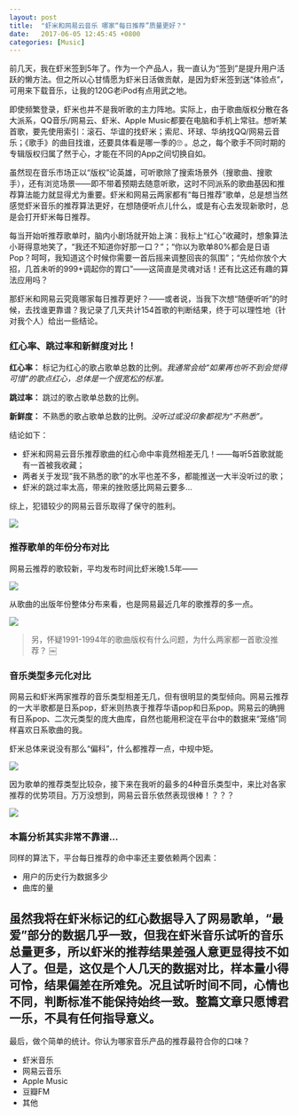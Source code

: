 ```yaml
---
layout: post
title:  "虾米和网易云音乐 哪家“每日推荐”质量更好？"
date:   2017-06-05 12:45:45 +0800
categories: [Music]
---
```

前几天，我在虾米签到5年了。作为一个产品人，我一直认为“签到”是提升用户活跃的懒方法。但之所以心甘情愿为虾米日活做贡献，是因为虾米签到送“体验点”，可用来下载音乐，让我的120G老iPod有点用武之地。

即使频繁登录，虾米也并不是我听歌的主力阵地。实际上，由于歌曲版权分散在各大派系，QQ音乐/网易云、虾米、Apple Music都要在电脑和手机上常驻。想听某首歌，要先使用索引：滚石、华谊的找虾米；索尼、环球、华纳找QQ/网易云音乐；《歌手》的曲目找谁，还要具体看是哪一季的🙄 。总之，每个歌手不同时期的专辑版权归属了然于心，才能在不同的App之间切换自如。

虽然现在音乐市场正以“版权”论英雄，可听歌除了搜索场景外（搜歌曲、搜歌手），还有浏览场景——即不带着预期去随意听歌，这时不同派系的歌曲基因和推荐算法能力就显得尤为重要。虾米和网易云两家都有“每日推荐”歌单，总是想当然感觉虾米音乐的推荐算法更好，在想随便听点儿什么，或是有心去发现新歌时，总是会打开虾米每日推荐。

每当开始听推荐歌单时，脑内小剧场就开始上演：我标上“红心”收藏时，想象算法小哥得意地笑了，“我还不知道你好那一口？”；“你以为歌单80%都会是日语Pop？呵呵，我知道这个时候你需要一首后摇来调整回丧的氛围”；“先给你放个大招，几首未听的999+调起你的胃口”——这简直是灵魂对话！还有比这还有趣的算法应用吗？

那虾米和网易云究竟哪家每日推荐更好？——或者说，当我下次想“随便听听”的时候，去找谁更靠谱？我记录了几天共计154首歌的判断结果，终于可以理性地（针对我个人）给出一些结论。

### 红心率、跳过率和新鲜度对比！

**红心率：** 标记为红心的歌占歌单总数的比例。*我通常会给“如果再也听不到会觉得可惜”的歌点红心，总体是一个很宽松的标准。*

**跳过率：** 跳过的歌占歌单总数的比例。

**新鲜度：** 不熟悉的歌占歌单总数的比例。*没听过或没印象都视为“不熟悉”。*

结论如下：
- 虾米和网易云音乐推荐歌曲的红心命中率竟然相差无几！——每听5首歌就能有一首被我收藏；
- 两者关于发现“我不熟悉的歌”的水平也差不多，都能推送一大半没听过的歌；
- 虾米的跳过率太高，带来的挫败感比网易云要多…

综上，犯错较少的网易云音乐取得了保守的胜利。

<img src=“http://om8elxcsh.bkt.clouddn.com/1111.png”>

### 推荐歌单的年份分布对比
网易云推荐的歌较新，平均发布时间比虾米晚1.5年——

<img src=“http://om8elxcsh.bkt.clouddn.com/2222.png”>

从歌曲的出版年份整体分布来看，也是网易最近几年的歌推荐的多一点。

<img src=“http://om8elxcsh.bkt.clouddn.com/3333.png”>

> 另，怀疑1991-1994年的歌曲版权有什么问题，为什么两家都一首歌没推荐？
￼

### 音乐类型多元化对比

网易云和虾米两家推荐的音乐类型相差无几，但有很明显的类型倾向。网易云推荐的一大半歌都是日系pop，虾米则热衷于推荐华语pop和日系pop。网易云的确拥有日系pop、二次元类型的庞大曲库，自然也能用积淀在平台中的数据来“笼络”同样喜欢日系歌曲的我。

虾米总体来说没有那么“偏科”，什么都推荐一点，中规中矩。

<img src=“http://om8elxcsh.bkt.clouddn.com/FC6D4D1B-4FDB-453D-999A-601E85A4EB7F.png”>

因为歌单的推荐类型比较杂，接下来在我听的最多的4种音乐类型中，来比对各家推荐的优势项目。万万没想到，网易云音乐依然表现很棒！？？？

<img src=“http://om8elxcsh.bkt.clouddn.com/8484C424-3CC8-499C-A54E-592C490DEE00.png”>

### 本篇分析其实非常不靠谱…

同样的算法下，平台每日推荐的命中率还主要依赖两个因素：
- 用户的历史行为数据多少
- 曲库的量

虽然我将在虾米标记的红心数据导入了网易歌单，“最爱”部分的数据几乎一致，但我在虾米音乐试听的音乐总量更多，所以虾米的推荐结果差强人意更显得技不如人了。但是，这仅是个人几天的数据对比，样本量小得可怜，结果偏差在所难免。况且试听时间不同，心情也不同，判断标准不能保持始终一致。整篇文章只愿博君一乐，不具有任何指导意义。
----
最后，做个简单的统计。你认为哪家音乐产品的推荐最符合你的口味？
- 虾米音乐
- 网易云音乐
- Apple Music
- 豆瓣FM
- 其他

